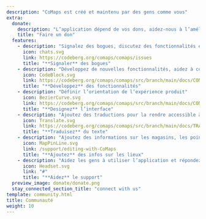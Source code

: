 ```yaml
---
description: "CoMaps est créé et maintenu par des gens comme vous"
extra:
  donate:
    description: "L’application dépend de vos dons, aidez-nous à l’améliorer"
    title: "Faire un don"
  features:
    - description: "Signalez des bogues, discutez des fonctionnalités et proposez de nouvelles idées"
      icon: chats.svg
      link: https://codeberg.org/comaps/comaps/issues
      title: "**Signaler** des bogues"
    - description: "Développez de nouvelles fonctionnalités, aidez à corriger les bugs et validez du code"
      icon: CodeBlock.svg
      link: https://codeberg.org/comaps/comaps/src/branch/main/docs/CONTRIBUTING.md
      title: "**Développez** des fonctionnalités"
    - description: "Définir l’orientation de l’expérience produit"
      icon: BezierCurve.svg
      link: https://codeberg.org/comaps/comaps/src/branch/main/docs/CONTRIBUTING.md
      title: "**Designez** l’interface"
    - description: "Ajoutez des traductions pour la rendre accessible à plus de gens à travers le monde"
      icon: Translate.svg
      link: https://codeberg.org/comaps/comaps/src/branch/main/docs/TRANSLATIONS.md
      title: "**Traduisez** du texte"
    - description: "Ajoutez des informations sur les magasins, les points d’intérêt, les sentiers et les transports en commun sur OpenStreetMap"
      icon: MapPinLine.svg
      link: /support/editing-with-CoMaps
      title: "**Ajoutez** des infos sur les lieux"
    - description: "Aidez les gens à utiliser l’application et répondez à des questions"
      icon: Headset.svg
      link: "#"
      title: "**Aidez** le support"
  preview_image: donate/donate.png
  stay_connected_section_title: "connect with us"
template: community.html
title: Communauté
weight: 10
---
```

